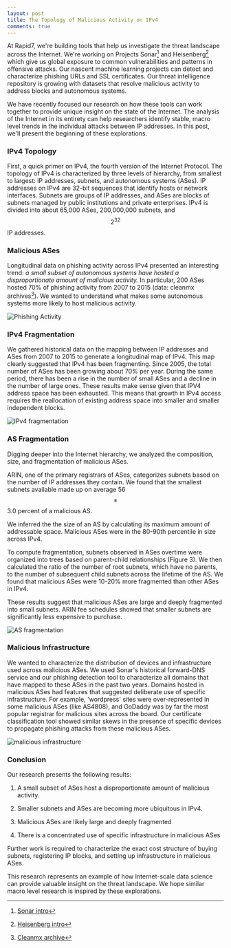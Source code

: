 ```yaml
---
layout: post
title: The Topology of Malicious Activity on IPv4
comments: true
---
```


At Rapid7, we're building tools that help us investigate the threat landscape across the Internet. We're working on Projects Sonar[^1] and Heisenberg[^2] which give us global exposure to common vulnerabilities and patterns in offensive attacks. Our nascent machine learning projects can detect and characterize phishing URLs and SSL certificates. Our threat intelligence repository is growing with datasets that resolve malicious activity to address blocks and autonomous systems.

We have recently focused our research on how these tools can work together to provide unique insight on the state of the Internet. The analysis of the Internet in its entirety can help researchers identify stable, macro level trends in the individual attacks between IP addresses. In this post, we'll present the beginning of these explorations.

### IPv4 Topology
First, a quick primer on IPv4, the fourth version of the Internet Protocol. The topology of IPv4 is characterized by three levels of hierarchy, from smallest to largest: IP addresses, subnets, and autonomous systems (ASes). IP addresses on IPv4 are 32-bit sequences that identify hosts or network interfaces. Subnets are groups of IP addresses, and ASes are blocks of subnets managed by public institutions and private enterprises. IPv4 is divided into about 65,000 ASes, 200,000,000 subnets, and $$2^{32}$$ IP addresses.

### Malicious ASes

Longitudinal data on phishing activity across IPv4 presented an interesting trend: *a small subset of autonomous systems have hosted a disproportionate amount of malicious activity.* In particular, 200 ASes hosted 70% of phishing activity from 2007 to 2015 (data: cleanmx archives[^3]). We wanted to understand what makes some autonomous systems more likely to host malicious activity.


![Phishing Activity](http://pegasos1.github.io/public/20160215/fig1.png)


### IPv4 Fragmentation

We gathered historical data on the mapping between IP addresses and ASes from 2007 to 2015 to generate a longitudinal map of IPv4. This map clearly suggested that IPv4 has been fragmenting. Since 2005, the total number of ASes has been growing about 70% per year. During the same period, there has been a rise in the number of small ASes and a decline in the number of large ones. These results make sense given that IPV4 address space has been exhausted. This means that growth in IPv4 access requires the reallocation of existing address space into smaller and smaller independent blocks.

![IPv4 fragmentation](http://pegasos1.github.io/public/20160215/fig2.png)

### AS Fragmentation

Digging deeper into the Internet hierarchy, we analyzed the composition, size, and fragmentation of malicious ASes.

ARIN, one of the primary registrars of ASes, categorizes subnets based on the number of IP addresses they contain. We found that the smallest subnets available made up on average 56 $$\pm$$ 3.0 percent of a malicious AS.

We inferred the the size of an AS by calculating its maximum amount of addressable space. Malicious ASes were in the 80-90th percentile in size across IPv4.  

To compute fragmentation, subnets observed in ASes overtime were organized into trees based on parent-child relationships (Figure 3). We then calculated the ratio of the number of root subnets, which have no parents, to the number of subsequent child subnets across the lifetime of the AS. We found that malicious ASes were 10-20% more fragmented than other ASes in IPv4.

These results suggest that malicious ASes are large and deeply fragmented into small subnets. ARIN fee schedules showed that smaller subnets are significantly less expensive to purchase.

![AS fragmentation](http://pegasos1.github.io/public/20160215/fig3.png)




### Malicious Infrastructure

We wanted to characterize the distribution of devices and infrastructure used across malicious ASes. We used Sonar's historical forward-DNS service and our phishing detection tool to characterize all domains that have mapped to these ASes in the past two years. Domains hosted in malicious ASes had features that suggested deliberate use of specific infrastructure. For example, 'wordpress' sites were over-represented in some malicious ASes (like AS4808), and GoDaddy was by far the most popular registrar for malicious sites across the board. Our certificate classification tool showed similar skews in the presence of specific devices to propagate phishing attacks from these malicious ASes.

![malicious infrastructure](http://pegasos1.github.io/public/20160215/fig4.png)

### Conclusion

 Our research presents the following results:

  1) A small subset of ASes host a disproportionate amount of malicious activity.

  2) Smaller subnets and ASes are becoming more ubiquitous in IPv4.

  3) Malicious ASes are likely large and deeply fragmented

  4) There is a concentrated use of specific infrastructure in malicious ASes


Further work is required to characterize the exact cost structure of buying subnets, registering IP blocks, and setting up infrastructure in malicious ASes.

This research represents an example of how Internet-scale data science can provide valuable insight on the threat landscape. We hope similar macro level research is inspired by these explorations.       


[^1]:[Sonar intro](https://sonar.labs.rapid7.com/)
[^2]:[Heisenberg intro](https://community.rapid7.com/community/infosec/blog/2016/01/05/12-days-of-haxmas-beginner-threat-intelligence-with-honeypots)
[^3]:[Cleanmx archive](http://cleanmx.org)
